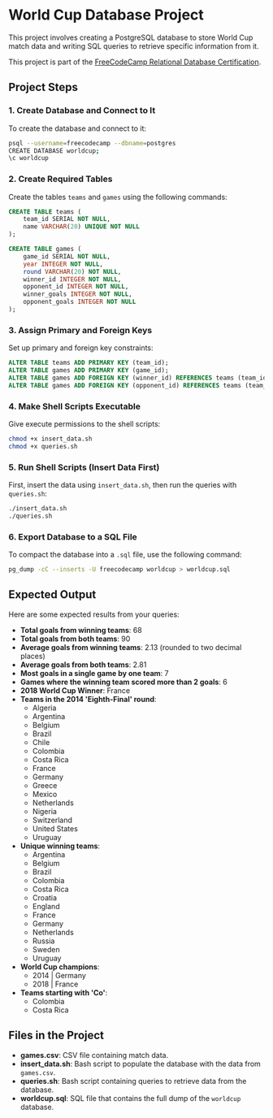 # World Cup Database Project

This project involves creating a PostgreSQL database to
store World Cup match data and writing SQL queries to
retrieve specific information from it.

This project is part of the
[FreeCodeCamp Relational Database Certification](https://www.freecodecamp.org/learn/relational-database/build-a-world-cup-database-project/build-a-world-cup-database).

## Project Steps

### 1. Create Database and Connect to It

To create the database and connect to it:

```bash
psql --username=freecodecamp --dbname=postgres
CREATE DATABASE worldcup;
\c worldcup
```

### 2. Create Required Tables

Create the tables `teams` and `games` using the following
commands:

```sql
CREATE TABLE teams (
    team_id SERIAL NOT NULL,
    name VARCHAR(20) UNIQUE NOT NULL
);

CREATE TABLE games (
    game_id SERIAL NOT NULL,
    year INTEGER NOT NULL,
    round VARCHAR(20) NOT NULL,
    winner_id INTEGER NOT NULL,
    opponent_id INTEGER NOT NULL,
    winner_goals INTEGER NOT NULL,
    opponent_goals INTEGER NOT NULL
);
```

### 3. Assign Primary and Foreign Keys

Set up primary and foreign key constraints:

```sql
ALTER TABLE teams ADD PRIMARY KEY (team_id);
ALTER TABLE games ADD PRIMARY KEY (game_id);
ALTER TABLE games ADD FOREIGN KEY (winner_id) REFERENCES teams (team_id);
ALTER TABLE games ADD FOREIGN KEY (opponent_id) REFERENCES teams (team_id);
```

### 4. Make Shell Scripts Executable

Give execute permissions to the shell scripts:

```bash
chmod +x insert_data.sh
chmod +x queries.sh
```

### 5. Run Shell Scripts (Insert Data First)

First, insert the data using `insert_data.sh`, then run the
queries with `queries.sh`:

```bash
./insert_data.sh
./queries.sh
```

### 6. Export Database to a SQL File

To compact the database into a `.sql` file, use the
following command:

```bash
pg_dump -cC --inserts -U freecodecamp worldcup > worldcup.sql
```

## Expected Output

Here are some expected results from your queries:

- **Total goals from winning teams**: 68
- **Total goals from both teams**: 90
- **Average goals from winning teams**: 2.13 (rounded to two
  decimal places)
- **Average goals from both teams**: 2.81
- **Most goals in a single game by one team**: 7
- **Games where the winning team scored more than 2 goals**:
  6
- **2018 World Cup Winner**: France
- **Teams in the 2014 'Eighth-Final' round**:
  - Algeria
  - Argentina
  - Belgium
  - Brazil
  - Chile
  - Colombia
  - Costa Rica
  - France
  - Germany
  - Greece
  - Mexico
  - Netherlands
  - Nigeria
  - Switzerland
  - United States
  - Uruguay
- **Unique winning teams**:
  - Argentina
  - Belgium
  - Brazil
  - Colombia
  - Costa Rica
  - Croatia
  - England
  - France
  - Germany
  - Netherlands
  - Russia
  - Sweden
  - Uruguay
- **World Cup champions**:
  - 2014 | Germany
  - 2018 | France
- **Teams starting with 'Co'**:
  - Colombia
  - Costa Rica

## Files in the Project

- **games.csv**: CSV file containing match data.
- **insert_data.sh**: Bash script to populate the database
  with the data from `games.csv`.
- **queries.sh**: Bash script containing queries to retrieve
  data from the database.
- **worldcup.sql**: SQL file that contains the full dump of
  the `worldcup` database.
